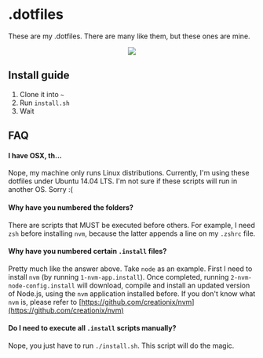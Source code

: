 # .dotfiles

These are my .dotfiles. There are many like them, but these ones are mine.

<p align="center">
   <img src="http://i5.minus.com/ic2mwZVtWxUgg.png">
</p>

## Install guide

1. Clone it into `~`
2. Run `install.sh`
3. Wait

## FAQ

#### I have OSX, th...

Nope, my machine only runs Linux distributions. Currently, I'm using these 
dotfiles under Ubuntu 14.04 LTS. I'm not sure if these scripts will run in 
another OS. Sorry :(

#### Why have you numbered the folders?

There are scripts that MUST be executed before others. For example, I need `zsh` 
before installing `nvm`, because the latter appends a line on my `.zshrc` file.

#### Why have you numbered certain `.install` files?

Pretty much like the answer above. Take `node` as an example. First I need 
to install `nvm` (by running `1-nvm-app.install`). Once completed, running
`2-nvm-node-config.install` will download, compile and install an updated 
version of Node.js, using the `nvm` application installed before. If you don't 
know what `nvm` is, please refer to 
[https://github.com/creationix/nvm](https://github.com/creationix/nvm)

#### Do I need to execute all `.install` scripts manually?

Nope, you just have to run `./install.sh`. This script will do the magic.